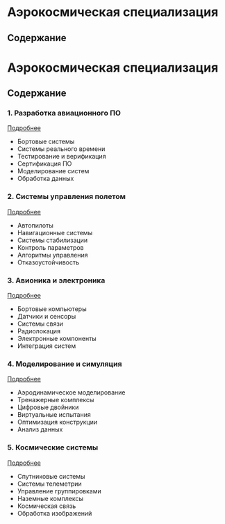 # Аэрокосмическая специализация

## Содержание
# Аэрокосмическая специализация

## Содержание

### 1. Разработка авиационного ПО
[Подробнее](/specializations/aerospace/software/index.md)
- Бортовые системы
- Системы реального времени
- Тестирование и верификация
- Сертификация ПО
- Моделирование систем
- Обработка данных

### 2. Системы управления полетом
[Подробнее](/specializations/aerospace/control/index.md)
- Автопилоты
- Навигационные системы
- Системы стабилизации
- Контроль параметров
- Алгоритмы управления
- Отказоустойчивость

### 3. Авионика и электроника
[Подробнее](/specializations/aerospace/avionics/index.md)
- Бортовые компьютеры
- Датчики и сенсоры
- Системы связи
- Радиолокация
- Электронные компоненты
- Интеграция систем

### 4. Моделирование и симуляция
[Подробнее](/specializations/aerospace/simulation/index.md)
- Аэродинамическое моделирование
- Тренажерные комплексы
- Цифровые двойники
- Виртуальные испытания
- Оптимизация конструкции
- Анализ данных

### 5. Космические системы
[Подробнее](/specializations/aerospace/space/index.md)
- Спутниковые системы
- Системы телеметрии
- Управление группировками
- Наземные комплексы
- Космическая связь
- Обработка изображений
